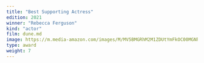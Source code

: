 ```yaml
---
title: "Best Supporting Actress"
edition: 2021
winner: "Rebecca Ferguson"
kind: "actor"
film: dune.md
image: https://m.media-amazon.com/images/M/MV5BMGRhM2M1ZDUtYmFkOC00MGNhLTljNmUtZTBmMGYyMGVmMGE0XkEyXkFqcGdeQXVyMTkxNjUyNQ@@._V1_.jpg
type: award
weight: 7
---
```

